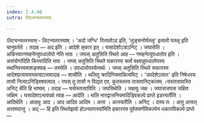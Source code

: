 ```yaml
---
index: 2.4.40
sutra: लिट्यन्यतरस्याम्

---
```

_लिट्यन्यतरस्याम्_ - लिटन्यतरस्याम् । 'अदो जग्धि' रित्यतोऽद इति, 'लुङ्सनोर्घस्लृ' इत्यतो घस्लृ इति चानुवर्तते । तदाह — अद इति । आदेशे ऌकार इत् । घसादेशोऽत्राऽनिट् । जघासेति । अकित्त्वात्गमहने॑त्युपधालोपो नेति भावः । जघस् अतुसिति स्थिते आह — गमहनेत्युपधालोप इति ।असंयोगा॑दिति कित्त्वादिति भावः । जघ्स् अतुसिति स्थिते घकारस्य चर्त्वं वक्ष्यन्नुपधालोपस्य स्थानिवत्त्वमाशङ्क्याह —  तस्येति । उपधालोपस्येत्यर्थः । जघ्स् अतुसिति स्थिते सकारस्य आदेशप्रत्ययावयवत्वाऽभावादाह —  शासीति । थलितु क्रादिनियमान्नित्यमिट् । 'उपदेशेऽत्वतः' इति निषेधस्य तासौ नित्याऽनिड्विषयत्वात् । रघस् तु तासौ न विद्यत एव, कुतस्तस्य तासावनिट्कत्वम् ।यस्तासावस्ति अनिट् चे॑ति हि भाष्यम् । तदाह — घसेस्तासाविति । जघसिथेति । जक्षयुः जक्ष । जघासजघस जक्षिव जक्षिम । घसादेशाऽभावपक्षे त्वाह — आदेति । थलि भारद्वाजनियमादिड्विकल्पे प्राप्ते इडत्त्यर्तीति । आदिथेति । आदथुः आद । आद आदिव आदिम । अत्ता । अत्स्यतीति । अनिट् । दस्य तः । अत्तु अत्तात् अत्तामदन्तु । अद् — हि इति स्थितेझयो होऽन्यतरस्या॑मिति हकारस्य पूर्वसवर्णविकल्पेन धकारविकल्पे प्राप्ते —